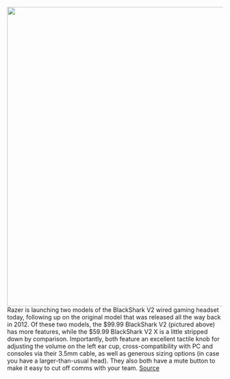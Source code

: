 <img src='https://cdn.vox-cdn.com/thumbor/a9bbBbMbiRgUgx-sg1ZCjenBxpg=/0x0:5263x3508/1200x800/filters:focal(2211x1333:3053x2175)/cdn.vox-cdn.com/uploads/chorus_image/image/67132468/blacksharkv2.0.jpg' width='700px' /><br/>
Razer is launching two models of the BlackShark V2 wired gaming headset today, following up on the original model that was released all the way back in 2012. Of these two models, the $99.99 BlackShark V2 (pictured above) has more features, while the $59.99 BlackShark V2 X is a little stripped down by comparison. Importantly, both feature an excellent tactile knob for adjusting the volume on the left ear cup, cross-compatibility with PC and consoles via their 3.5mm cable, as well as generous sizing options (in case you have a larger-than-usual head). They also both have a mute button to make it easy to cut off comms with your team.
<a href='https://www.theverge.com/2020/7/30/21345836/razer-blackshark-v2-x-budget-friendly-wired-gaming-headsets'> Source <a/>